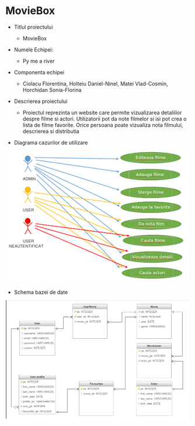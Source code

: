 # MovieBox

* Titlul proiectului
	* MovieBox

* Numele Echipei: 
	* Py me a river

* Componenta echipei
	* Ciolacu Florentina, Holteiu Daniel-Ninel, Matei Vlad-Cosmin, Horchidan Sonia-Florina

* Descrierea proiectului
	* Proiectul reprezinta un website care permite vizualizarea detaliilor despre filme si actori. Utilizatorii pot da note filmelor si isi pot crea o lista de filme favorite. Orice persoana poate vizualiza nota filmului, descrierea si distributia


* Diagrama cazurilor de utilizare

![picture alt](./images/diagrama_cazurilor_de_utilizare.png)

* Schema bazei de date

![picture alt](./images/schema_bazei_de_date.png)
